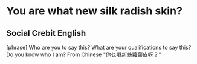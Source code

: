 # You are what new silk radish skin?
## Social Crebit English

[phrase] Who are you to say this? What are your qualifications to say this? Do you know who I am? From Chinese "你乜嘢新絲蘿蔔皮呀？"
